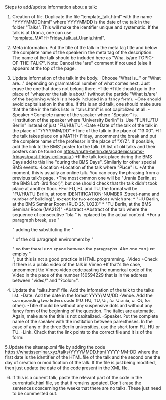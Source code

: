Steps to add/update information about a talk:
1. Creation of file. Duplicate the file "template_talk.html" with the name "YYYYMMDD.html" where YYYYMMDD is the date of the talk in the folder "Talks". This will make the identifier unique and systematic. If the talk is at Urania, one can use "template_MATH+Friday_talk_at_Urania.html".

2. Meta information. Put the title of the talk in the meta tag title and below the complete name of the speaker in the meta tag of the description. The name of the talk should be included here as "What is/are TOPIC-OF-THE-TALK?". Note: Cancel the "are" comment if not used (else it appears at the top of the page.

3. Update information of the talk in the body.
-Choose "What is..." or "What are..." depending on grammatical number of what comes next. Just erase the one that does not belong there.
-Title
	+Title should go in the place of "whatever the talk is about" (without the particle "What is/are" of the beginning which is already included in a fancy form).
	+One should avoid capitalization in the title. If this is an old talk, one should make sure that the title in the talks lists in "talks.html" is not capitalized at all.
-Speaker
	+Complete name of the speaker where "Speaker" is.
	+Institution of the speaker where "University Berlin" is. Use "FU/HU/TU Berlin" instead of just "FU/HU/TU".
-Date
	+Date of the talk of the talk in the place of "YYYY/MM/DD"
	+Time of the talk in the place of "13:00".
	+If the talk takes place on a MATH+ Friday, uncomment the break and put the complete name of the professor in the place of "XYZ". If possible, add the link to the BMS' poster for the talk. (A list of old talks and their posters can be found on https://math-berlin.de/academics/bms-fridays/past-friday-colloquia.)
	+If the talk took place during the BMS Days add to this line "during the BMS Days". Similarly for other special BMS events.
-Location
	+Location of the talk where "Place" is.
	+At the moment, this is usually an online talk. You can copy the phrasing from a previous talk's page.
	+The most common one will be "Urania Berlin, at the BMS Loft (3rd floor)", but one should check that the talk didn't took place at another floor.
	+For FU, HU and TU, the format will be "FU/HU/TU Berlin, at room IDENTIFICATION-NUMBER (Street-name and number of building)", except for two exceptions which are:
		* "HU Berlin, at the BMS Seminar Room (RUD 25, 1.023)"
		* "TU Berlin, at the BMS Seminar Room (MA212)"
-Abstract
	+Abstract of the talk where the sequence of consecutive "bla " is replaced by the actual content.
	+For a paragraph break, use "</p><p>" adding the substituting the "<p>" of the old paragraph environment by "<p style="margin:0;">" so that there is no space between the paragraphs. Also one can just employ "<br>", but this is not a good practice in HTML programming.
-Video
	+Check if there is a public video of the talk in Vimeo
	+If that's the case, uncomment the Vimeo video code pasting the numerical code of the Video in the place of the number 160594229 that is in the address between "video/" and "?color=".

4. Update the "talks.html" file. Add the infomation of the talk to the talks list.
-Date. Add the date in the format YYYY/MM/DD
-Venue. Add the correponding two letters code (FU, HU, TU, Ur, for Urania; or Ot, for other).
-Title should be without any suspensive dots and without any fancy form of the beginning of the question. The italics are automatic. Again, make sure the title is not capitalized.
-Speaker. Put the complete name of the speaker with the institution between parentheses. In the case of any of the three Berlin universities, use the short form FU, HU or TU.
-Link. Check that the link points to the correct file and it is of the form:
	<a href="talks/YYYYMMDD.html" class="fas fa-link"></a>

5.Update the sitemap.xml file by adding the code
<url>
  <loc>https://whatisseminar.xyz/talks/YYYYMMDD.html</loc>
  <lastmod>YYYY-MM-DD</lastmod>
</url>
where the first date is the identifier of the HTML file of the talk and the second one the day of creation or modification of the talk. If the file is just being modified, then just update the date of the code present in the XML file.

6. If this is a current talk, paste the relevant part of the code in the currenttalk.html file, so that it remains updated. Don't erase the sentences concerning the weeks that there are no talks. These just need to be commented out.
